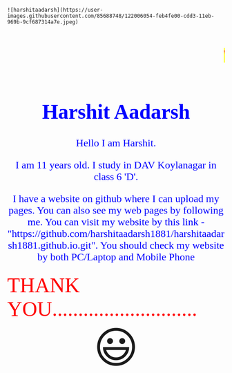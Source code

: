     ![harshitaadarsh](https://user-images.githubusercontent.com/85688748/122006054-feb4fe00-cdd3-11eb-969b-9cf687314a7e.jpeg)

<html>
  <head>
    <title> Harshit Aadarsh </title>
  </head>
  <body style="background color:green">
<font color="red">
  <marquee><h1 style="background-color:yellow"> Welcome to my first website</h1></marquee>
    </font>
         <font color=blue size=5 align=center face="Rockwell Extra Bold">
    <h1><center>Harshit Aadarsh</center></h1>
      <p>Hello I am Harshit.</p>
      <p>I am 11 years old. I study in DAV Koylanagar in class 6 'D'.</p>
      <p>I have a website on github where I can upload my pages. You can also see my web pages by following me. You can visit my website by this link - "https://github.com/harshitaadarsh1881/harshitaadarsh1881.github.io.git". You should check my website by both PC/Laptop and Mobile Phone</p>
  </font>
       <font color=red align=center face="Verdana" size=10>THANK YOU............................</font>
    <center>
      <span style='font-size:100px;'>&#128515;</span>
    </center>
       </body>
       </html>
